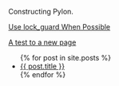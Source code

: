 Constructing Pylon.

[Use lock_guard When Possible](./2021/10/03/use-lock-guard.html/)

[A test to a new page](./test_new.html)

<ul>
  {% for post in site.posts %}
    <li>
      <a href="/owuntu.github.io{{ post.url }}">{{ post.title }}</a>
    </li>
  {% endfor %}
</ul>
